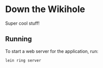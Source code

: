 # Down the Wikihole

Super cool stuff!

## Running

To start a web server for the application, run:

    lein ring server
